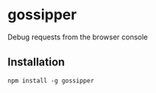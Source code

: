 gossipper
======

Debug requests from the browser console

## Installation
`npm install -g gossipper`
